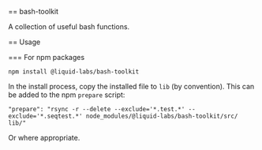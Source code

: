 == bash-toolkit

A collection of useful bash functions.

== Usage

=== For npm packages

    npm install @liquid-labs/bash-toolkit

In the install process, copy the installed file to `lib` (by convention). This
can be added to the npm `prepare` script:

    "prepare": "rsync -r --delete --exclude='*.test.*' --exclude='*.seqtest.*' node_modules/@liquid-labs/bash-toolkit/src/ lib/"

Or where appropriate.
